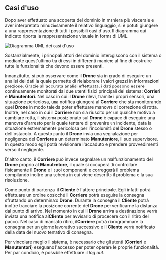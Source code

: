 ## Casi d'uso

Dopo aver effettuato una scoperta del dominio in maniera più viscerale e aver interpretato minuziosamente il 
relativo linguaggio, si è potuti giungere a una rappresentazione di tutti i possibili casi d'uso.
Il diagramma qui indicato riporta la rappresentazione visuale in forma di UML.

![Diagramma UML dei casi d'uso](https://app.genmymodel.com/api/projects/_Ea_J4ExfEeyzq6ra3GZCdA/diagrams/_Ea_J40xfEeyzq6ra3GZCdA/svg)

Sostanzialmente, i principali attori del dominio interagiscono con il sistema o mediante 
quest'ultimo tra di essi in differenti maniere al fine di costruire tutte le funzionalità
che devono essere presenti.

Innanzitutto, si può osservare come il **Drone** sia in grado di eseguire un analisi dei dati 
la quale permette di rielaborare i valori grezzi in informazioni preziose. 
Grazie all'accurata analisi effettuata, i dati possono essere continuamente monitorati dai
due utenti fisici principali del sistema: **Corrieri** e **Manutentori**.
Nel caso in cui il **Drone** rilevi, tramite i propri sensori, una situazione pericolosa, una
notifica giungerà al **Corriere** che sta monitorando quel **Drone** in modo tale da poter effettuare
manovre di correzione di rotta.
Inoltre, nel caso in cui il **Corriere** non sia riuscito per un qualche motivo a cambiare rotta,
il sistema posizionato sul **Drone** è capace di eseguire una manovra d'arresto per la quale
tentare di prevenire un incidente, data la situazione estremamente pericolosa per l'incolumità del
**Drone** stesso o dell'ostacolo.
A questo punto il **Drone** invia una segnalazione per negligenza del **Corriere** a un determinato 
**Manutentore**, il suo supervisore. 
In questo modo egli potrà revisionare l'accaduto e prendere provvedimenti verso il 
negligente. 

D'altro canto, il **Corriere** può invece segnalare un malfunzionamento del **Drone** proprio al 
**Manutentore**, il quale si occuperà di controllare fisicamente il **Drone** e i suoi componenti
e correggerà il problema compilando inoltre una scheda in cui viene descritto il problema
e la sua risoluzione.

Come punto di partenza, il **Cliente** è l'attore principale. Egli infatti potrà effettuare un
ordine cosicché il **Corriere** potrà eseguire la consegna sfruttando un determinato **Drone**.
Durante la consegna il **Cliente** potrà inoltre tracciare la posizione corrente del **Drone** per
verificarne la distanza dal punto di arrivo.
Nel momento in cui il **Drone** arriva a destinazione verrà inviata una 
notifica al**Cliente** per avvisarlo di procedere con il ritiro del pacco. 
Nel caso di mancato ritiro, il**Corriere** potrà riprogrammare la consegna 
per un giorno lavorativo successivo e il **Cliente** verrà notificato della data del nuovo tentativo di
consegna.

Per vincolare meglio il sistema, è necessario che gli utenti (**Corrieri** e **Manutentori**)
eseguano l'accesso per poter operare le proprie funzionalità. Per par condicio, è possibile 
effettuare il _log out_.
